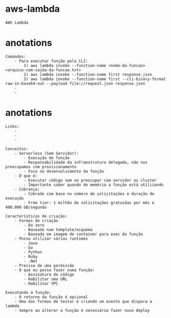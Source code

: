 # aws-lambda
    AWS Lambda

# anotations
    Comandos:
        - Para executar função pela CLI: 
            1) aws lambda invoke --function-name <nome-da-funcao> <arquivo-com-saida-da-funcao.txt>
            2) aws lambda invoke --function-name first response.json
            3) aws lambda invoke --function-name first --cli-binary-format raw-in-base64-out --payload file://request.json response.json
        - 
        - 

# anotations
    Links:
        - 
        - 
        - 

    Conceitos:
        - Serverless (Sem Servidor):
            - Execução de função 
            - Responsabilidade da infraestrutura delegada, não nos preocupamos com provisionamento
            - Foco no desenvolvimento da função
        - O que é:
            - Executar código sem se preocupar com servidor ou cluster
            - Importante saber quando de memória a função está utilizando
        - Cobrança:
            - Cobrado com base no número de solicitações e duração de execução
            - Free tier: 1 milhão de solicitações gratuidas por mês e 400.000 GB/segundo
    
    Características de criação:
        - Formas de criação
            - Do zero
            - Baseado num template/esquema
            - Baseado em imagem de container para exec da função
        - Posso utilizar várias runtimes
            - Java
            - Go 
            - Python 
            - Ruby
            - .Net
        - Precisa de uma permissão 
        - O que eu posso fazer numa função:
            - Assinatura de código
            - Habilitar uma URL
            - Habilitar VPC
    
    Executando a função:
        - O retorno da função é opcional 
        - Uma das formas de testar é criando um evento que dispara a lambda
        - Sempre ao alterar a função é necessário fazer novo deploy